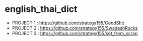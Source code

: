 # english_thai_dict
- PROJECT 1 : https://github.com/strategy155/GoodShit
- PROJECT 2 : https://github.com/strategy155/SwadeshRocks
- PROJECT 3 : https://github.com/strategy155/set_from_scrap
